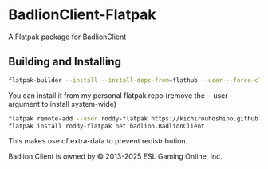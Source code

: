 # BadlionClient-Flatpak
A Flatpak package for BadlionClient

## Building and Installing

```bash
flatpak-builder --install --install-deps-from=flathub --user --force-clean build-dir net.badlion.BadlionClient.yaml
```

You can install it from my personal flatpak repo (remove the --user argument to install system-wide)
``` bash
flatpak remote-add --user roddy-flatpak https://kichirouhoshino.github.io/roddy-flatpaks/index.flatpakrepo
flatpak install roddy-flatpak net.badlion.BadlionClient
```
This makes use of extra-data to prevent redistribution.

Badlion Client is owned by © 2013-2025 ESL Gaming Online, Inc.
